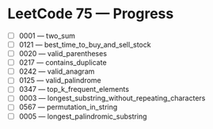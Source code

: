 # LeetCode 75 — Progress

- [ ] 0001 — two_sum
- [ ] 0121 — best_time_to_buy_and_sell_stock
- [ ] 0020 — valid_parentheses
- [ ] 0217 — contains_duplicate
- [ ] 0242 — valid_anagram
- [ ] 0125 — valid_palindrome
- [ ] 0347 — top_k_frequent_elements
- [ ] 0003 — longest_substring_without_repeating_characters
- [ ] 0567 — permutation_in_string
- [ ] 0005 — longest_palindromic_substring
